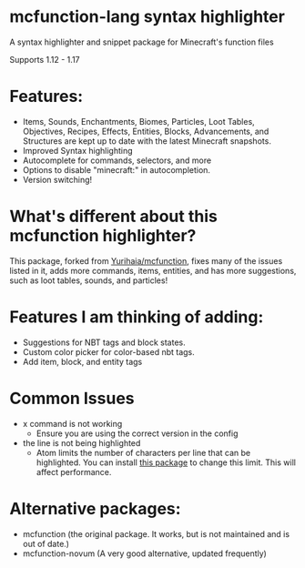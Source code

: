 # mcfunction-lang syntax highlighter

A syntax highlighter and snippet package for Minecraft's function files

Supports 1.12 - 1.17

# Features:

- Items, Sounds, Enchantments, Biomes, Particles, Loot Tables, Objectives, Recipes, Effects, Entities, Blocks, Advancements, and Structures are kept up to date with the latest Minecraft snapshots.
- Improved Syntax highlighting
- Autocomplete for commands, selectors, and more
- Options to disable "minecraft:" in autocompletion.
- Version switching!

# What's different about this mcfunction highlighter?

This package, forked from [Yurihaia/mcfunction](https://github.com/Bassab03/mcfunction), fixes many of the issues listed in it, adds more commands, items, entities, and has more suggestions, such as loot tables, sounds, and particles!

# Features I am thinking of adding:

- Suggestions for NBT tags and block states.
- Custom color picker for color-based nbt tags.
- Add item, block, and entity tags

# Common Issues
- x command is not working
  - Ensure you are using the correct version in the config
- the line is not being highlighted
  - Atom limits the number of characters per line that can be highlighted. You can install [this package](https://atom.io/packages/grammar-token-limit) to change this limit. This will affect performance.

# Alternative packages:
- mcfunction (the original package. It works, but is not maintained and is out of date.)
- mcfunction-novum (A very good alternative, updated frequently)
